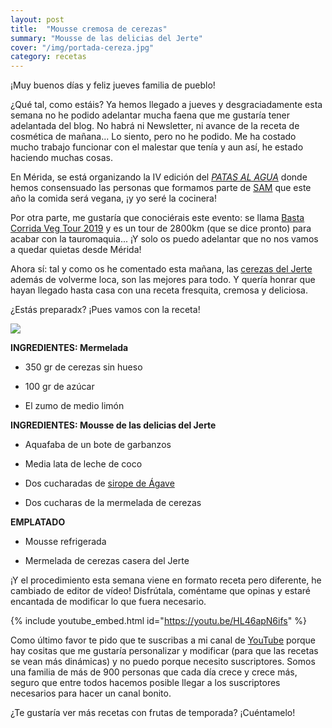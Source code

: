 ```yaml
---
layout: post
title:  "Mousse cremosa de cerezas"
summary: "Mousse de las delicias del Jerte"
cover: "/img/portada-cereza.jpg"
category: recetas
---
```



¡Muy buenos días y feliz jueves familia de pueblo!


¿Qué tal, como estáis? Ya hemos llegado a jueves y desgraciadamente esta semana no he podido adelantar mucha faena que me gustaría tener adelantada del blog. No habrá ni Newsletter, ni avance de la receta de cosmética de mañana... Lo siento, pero no he podido. Me ha costado mucho trabajo funcionar con el malestar que tenía y aun así, he estado haciendo muchas cosas.



En Mérida, se está organizando la IV edición del [*PATAS AL AGUA*](https://www.facebook.com/groups/1527431433954515/) donde hemos consensuado las personas que formamos parte de [SAM](https://www.facebook.com/ASOC.SAM/) que este año la comida será vegana, ¡y yo seré la cocinera!




Por otra parte, me gustaría que conociérais este evento: se llama [Basta Corrida Veg Tour 2019](https://www.bastacorrida.com/) y es un tour de 2800km (que se dice pronto) para acabar con la tauromaquia... ¡Y solo os puedo adelantar que no nos vamos a quedar quietas desde Mérida!



Ahora sí: tal y como os he comentado esta mañana, las [cerezas del Jerte](https://cerezadeljerte.org/) además de volverme loca, son las mejores para todo. Y quería honrar que hayan llegado hasta casa con una receta fresquita, cremosa y deliciosa. 



¿Estás preparadx? ¡Pues vamos con la receta!




![](/img/cereza.JPG)



**INGREDIENTES: Mermelada**


- 350 gr de cerezas sin hueso


- 100 gr de azúcar


- El zumo de medio limón




**INGREDIENTES: Mousse de las delicias del Jerte**



- Aquafaba de un bote de garbanzos



- Media lata de leche de coco



- Dos cucharadas de [sirope de Ágave](https://amzn.to/2G8Nudj)



- Dos cucharas de la mermelada de cerezas



**EMPLATADO**


- Mousse refrigerada


- Mermelada de cerezas casera del Jerte




¡Y el procedimiento esta semana viene en formato receta pero diferente, he cambiado de editor de vídeo! Disfrútala, coméntame que opinas y estaré encantada de modificar lo que fuera necesario.






{% include youtube_embed.html id="https://youtu.be/HL46apN6ifs" %}







Como último favor te pido que te suscribas a mi canal de [YouTube](https://www.youtube.com/channel/UCpwpKnkPezvXFnVyzCWadIQ) porque hay cositas que me gustaría personalizar y modificar (para que las recetas se vean más dinámicas) y no puedo porque necesito suscriptores. Somos una familia de más de 900 personas que cada día crece y crece más, seguro que entre todos hacemos posible llegar a los suscriptores necesarios para hacer un canal bonito.



¿Te gustaría ver más recetas con frutas de temporada? ¡Cuéntamelo!
